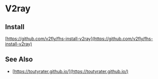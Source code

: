 # V2ray

## Install

[https://github.com/v2fly/fhs-install-v2ray](https://github.com/v2fly/fhs-install-v2ray)

## See Also

- [https://toutyrater.github.io/](https://toutyrater.github.io/)
